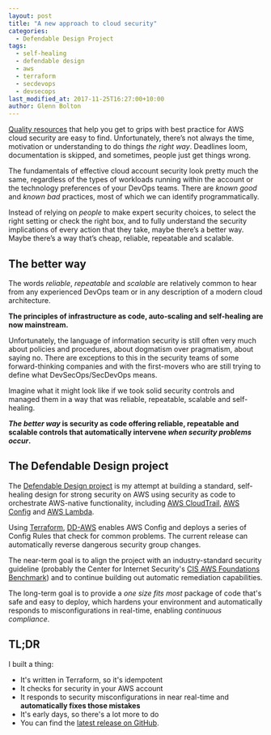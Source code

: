 ```yaml
---
layout: post
title: "A new approach to cloud security"
categories:
  - Defendable Design Project
tags:
  - self-healing
  - defendable design
  - aws
  - terraform
  - secdevops
  - devsecops
last_modified_at: 2017-11-25T16:27:00+10:00
author: Glenn Bolton
---
```


[Quality resources](https://aws.amazon.com/whitepapers/aws-security-best-practices/) that help you get to grips with best practice for AWS cloud security are easy to find. Unfortunately, there’s not always the time, motivation or understanding to do things _the right way_. Deadlines loom, documentation is skipped, and sometimes, people just get things wrong.

The fundamentals of effective cloud account security look pretty much the same, regardless of the types of workloads running within the account or the technology preferences of your DevOps teams. There are _known good_ and _known bad_ practices, most of which we can identify programmatically.

Instead of relying on _people_ to make expert security choices, to select the right setting or check the right box, and to fully understand the security implications of every action that they take, maybe there’s a better way. Maybe there’s a way that’s cheap, reliable, repeatable and scalable.

## The better way
The words _reliable_, _repeatable_ and _scalable_ are relatively common to hear from any experienced DevOps team or in any description of a modern cloud architecture. 

**The principles of infrastructure as code, auto-scaling and self-healing are now mainstream.**

Unfortunately, the language of information security is still often very much about policies and procedures, about dogmatism over pragmatism, about saying no. There are exceptions to this in the security teams of some forward-thinking companies and with the first-movers who are still trying to define what DevSecOps/SecDevOps means.

Imagine what it might look like if we took solid security controls and managed them in a way that was reliable, repeatable, scalable and self-healing. 

**_The better way_ is security as code offering reliable, repeatable and scalable controls that automatically intervene _when security problems occur_.**


## The Defendable Design project
The [Defendable Design project](https://github.com/defendabledesign) is my attempt at building a standard, self-healing design for strong security on AWS using security as code to orchestrate AWS-native functionality, including [AWS CloudTrail](https://aws.amazon.com/cloudtrail/), [AWS Config](https://aws.amazon.com/config/) and [AWS Lambda](https://aws.amazon.com/lambda/).

Using [Terraform](https://www.terraform.io/), [DD-AWS](https://github.com/DefendableDesign/DD-AWS/releases) enables AWS Config and deploys a series of Config Rules that check for common problems. The current release can automatically reverse dangerous security group changes.

The near-term goal is to align the project with an industry-standard security guideline (probably the Center for Internet Security's [CIS AWS Foundations Benchmark](https://www.cisecurity.org/benchmark/amazon_web_services/)) and to continue building out automatic remediation capabilities.

The long-term goal is to provide a _one size fits most_ package of code that's safe and easy to deploy, which hardens your environment and automatically responds to misconfigurations in real-time, enabling _continuous compliance_.


## TL;DR
I built a thing:
* It's written in Terraform, so it's idempotent
* It checks for security in your AWS account
* It responds to security misconfigurations in near real-time and **automatically fixes those mistakes**
* It's early days, so there's a lot more to do
* You can find the [latest release on GitHub](https://github.com/DefendableDesign/DD-AWS/releases).